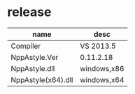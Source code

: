 # release
|name|desc|
|-|-|
|Compiler|VS 2013.5|
|NppAstyle.Ver|0.11.2.18|
|NppAstyle.dll|windows,x86|
|NppAstyle(x64).dll|windows,x64|
